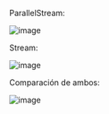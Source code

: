

ParallelStream:

![image](https://github.com/user-attachments/assets/a7153df8-dbba-4642-a5a9-d68dd5c7adba)

Stream:

![image](https://github.com/user-attachments/assets/c744e30f-58d5-4f6a-b2b6-0243572cbe9b)

Comparación de ambos:

![image](https://github.com/user-attachments/assets/5e3c0e6e-76c5-4f8c-80e2-45b2daf1fc78)
